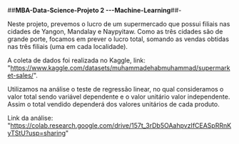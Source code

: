 ##**MBA-Data-Science-Projeto 2 ---Machine-Learning**##-

Neste projeto, prevemos o lucro de um supermercado que possui filiais nas cidades de Yangon, Mandalay e Naypyitaw. 
Como as três cidades são de grande porte, focamos em prever o lucro total, somando as vendas obtidas nas três filiais (uma em cada localidade).

A coleta de dados foi realizada no Kaggle, link: "https://www.kaggle.com/datasets/muhammadehabmuhammad/supermarket-sales/". 

Utilizamos na análise o teste de regressão linear, no qual consideramos o valor total sendo variável dependente e o valor unitário valor independente. 
Assim o total vendido dependerá dos valores unitários de cada produto.

Link da análise: "https://colab.research.google.com/drive/157t_3rDb5OAahpvzIfCEASpRRnKyTStU?usp=sharing"
